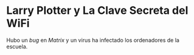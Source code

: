 # Larry Plotter y La Clave Secreta del WiFi

Hubo un *bug* en *Matrix* y un virus ha infectado los ordenadores de la escuela.
